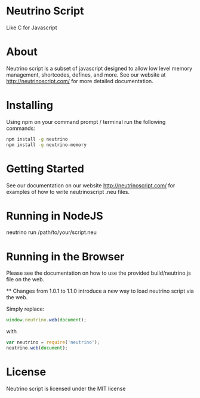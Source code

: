 # Neutrino Script

Like C for Javascript

# About

Neutrino script is a subset of javascript designed to allow low level memory management, shortcodes, defines, and more. See our website at http://neutrinoscript.com/ for more detailed documentation.

# Installing

Using npm on your command prompt / terminal run the following commands:

```bash
npm install -g neutrino
npm install -g neutrino-memory
```

# Getting Started

See our documentation on our website http://neutrinoscript.com/ for examples of how to write neutrinoscript .neu files.

# Running in NodeJS

neutrino run /path/to/your/script.neu

# Running in the Browser

Please see the documentation on how to use the provided build/neutrino.js file on the web.

** Changes from 1.0.1 to 1.1.0 introduce a new way to load neutrino script via the web.

Simply replace:

```javascript
window.neutrino.web(document);
```

with

```javascript
var neutrino = require('neutrino');
neutrino.web(document);
```

# License

Neutrino script is licensed under the MIT license

